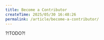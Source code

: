 ```yaml
---
title: Become a Contributor
createTime: 2025/05/30 16:48:26
permalink: /article/become-a-contributor/
---
```


?!TODO?!
